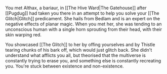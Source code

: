 You met Althax, a bariaur, in [[The Hive Ward|The Gatehouse]] after [[Pugdug]] had taken you there in an attempt to help you solve your [[The Glitch|Glitch]] predicament. She hails from Bedlam and is an expert on the negative effects of planar magic. When you met her, she was tending to an unconscious human with a single horn sprouting from their head, with their skin warping red.

You showcased [[The Glitch]] to her by offing yourselves and by Thistle tearing chunks of his bark off, which would just glitch back. She didn't understand what afflicts you all, but theorised that the multiverse is constantly trying to erase you, and something else is constantly recreating you. You're stuck between existence and non-existence.